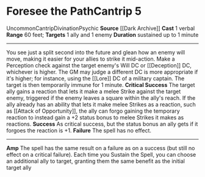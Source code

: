 ﻿---
actions: '[one-action]'
area: null
bloodline: null
component:
- Verbal
cost: null
deity: null
domain: null
duration: sustained up to 1 minute
element: null
heighten: null
heighten_level: '5'
id: '1135'
lesson: null
level: '5'
mystery: null
name: Foresee the Path
patron_theme: null
range: 60 feet
rarity: Uncommon
requirement: null
saving_throw: null
school: Divination
source: '[[DATABASE/source/Dark Archive|Dark Archive]]'
target: 1 ally and 1 enemy
tradition: null
trait:
- '[[DATABASE/trait/Cantrip|Cantrip]]'
- '[[DATABASE/trait/Divination|Divination]]'
- '[[DATABASE/trait/Psychic|Psychic]]'
- '[[DATABASE/trait/Uncommon|Uncommon]]'
trigger: null
type: Cantrip

---
# Foresee the Path<span class="item-type">Cantrip 5</span>

<span class="trait-uncommon item-trait">Uncommon</span><span class="item-trait">Cantrip</span><span class="item-trait">Divination</span><span class="item-trait">Psychic</span>
**Source** [[Dark Archive]]
**Cast** <span class="action-icon">1</span> verbal
**Range** 60 feet; **Targets** 1 ally and 1 enemy
**Duration** sustained up to 1 minute

---
You see just a split second into the future and glean how an enemy will move, making it easier for your allies to strike it mid-action. Make a Perception check against the target enemy's Will DC or [[Deception]] DC, whichever is higher. The GM may judge a different DC is more appropriate if it's higher; for instance, using the [[Lore]] DC of a military captain. The target is then temporarily immune for 1 minute.
**Critical Success** The target ally gains a reaction that lets it make a melee Strike against the target enemy, triggered if the enemy leaves a square within the ally's reach. If the ally already has an ability that lets it make melee Strikes as a reaction, such as [[Attack of Opportunity]], the ally can forgo gaining the temporary reaction to instead gain a +2 status bonus to melee Strikes it makes as reactions.
**Success** As critical success, but the status bonus an ally gets if it forgoes the reaction is +1.
**Failure** The spell has no effect.

---
**Amp** The spell has the same result on a failure as on a success (but still no effect on a critical failure). Each time you Sustain the Spell, you can choose an additional ally to target, granting them the same benefit as the initial target ally
